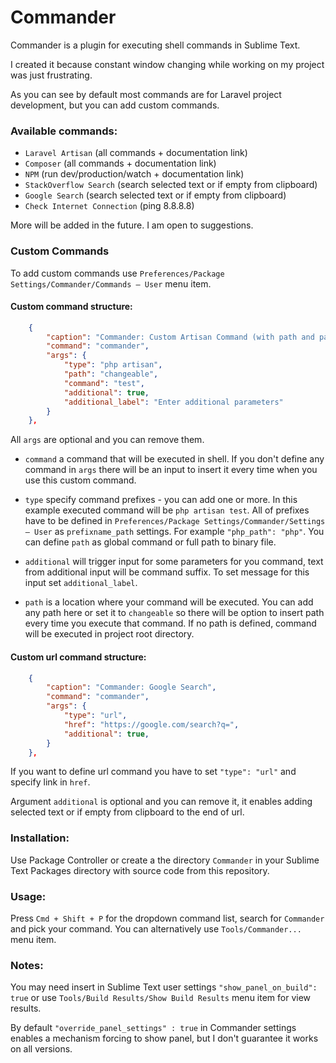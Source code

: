 Commander
===============

Commander is a plugin for executing shell commands in Sublime Text.

I created it because constant window changing while working on my project was just frustrating.

As you can see by default most commands are for Laravel project development, but you can add custom commands.

### Available commands:
- `Laravel Artisan` (all commands + documentation link)
- `Composer` (all commands + documentation link)
- `NPM` (run dev/production/watch + documentation link)
- `StackOverflow Search` (search selected text or if empty from clipboard)
- `Google Search` (search selected text or if empty from clipboard)
- `Check Internet Connection` (ping 8.8.8.8)

More will be added in the future. I am open to suggestions.

### Custom Commands
To add custom commands use `Preferences/Package Settings/Commander/Commands – User` menu item.

#### Custom command structure:

```json
    {
        "caption": "Commander: Custom Artisan Command (with path and parameters)",
        "command": "commander",
        "args": {
            "type": "php artisan",
            "path": "changeable",
            "command": "test",
            "additional": true,
            "additional_label": "Enter additional parameters"
        }
    },
```

All `args` are optional and you can remove them.

- `command` a command that will be executed in shell. 
If you don't define any command in `args` there will be an input to insert it every time when you use this custom command.

- `type` specify command prefixes - you can add one or more. In this example executed command will be `php artisan test`.
All of prefixes have to be defined in `Preferences/Package Settings/Commander/Settings – User` as `prefixname_path` settings.
For example `"php_path": "php"`. You can define `path` as global command or full path to binary file.

- `additional` will trigger input for some parameters for you command, text from additional input will be command suffix.
To set message for this input set `additional_label`.

- `path` is a location where your command will be executed. 
You can add any path here or set it to `changeable` so there will be option to insert path every time you execute that command.
If no path is defined, command will be executed in project root directory.

#### Custom url command structure:

```json
    {
        "caption": "Commander: Google Search",
        "command": "commander",
        "args": {
            "type": "url",
            "href": "https://google.com/search?q=",
            "additional": true,
        }
    },
```

If you want to define url command you have to set `"type": "url"` and specify link in `href`.

Argument `additional` is optional and you can remove it, it enables adding selected text or if empty from clipboard to the end of url.

### Installation:
Use Package Controller or create a the directory `Commander` in your Sublime Text Packages directory with source code from this repository.

### Usage:
Press `Cmd + Shift + P` for the dropdown command list, search for `Commander ` and pick your command. You can alternatively use `Tools/Commander...` menu item.

### Notes:
You may need insert in Sublime Text user settings `"show_panel_on_build": true` or use `Tools/Build Results/Show Build Results` menu item for view results.

By default `"override_panel_settings" : true` in Commander settings enables a mechanism forcing to show panel, but I don't guarantee it works on all versions.
